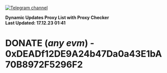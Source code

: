 [![Telegram channel](https://img.shields.io/endpoint?url=https://runkit.io/damiankrawczyk/telegram-badge/branches/master?url=https://t.me/n4z4v0d)](https://t.me/n4z4v0d) 

**Dynamic Updates Proxy List with Proxy Checker**  
**Last Updated: 17.12.23 01:41**

# DONATE (_any evm_) - 0xDEADf12DE9A24b47Da0a43E1bA70B8972F5296F2
